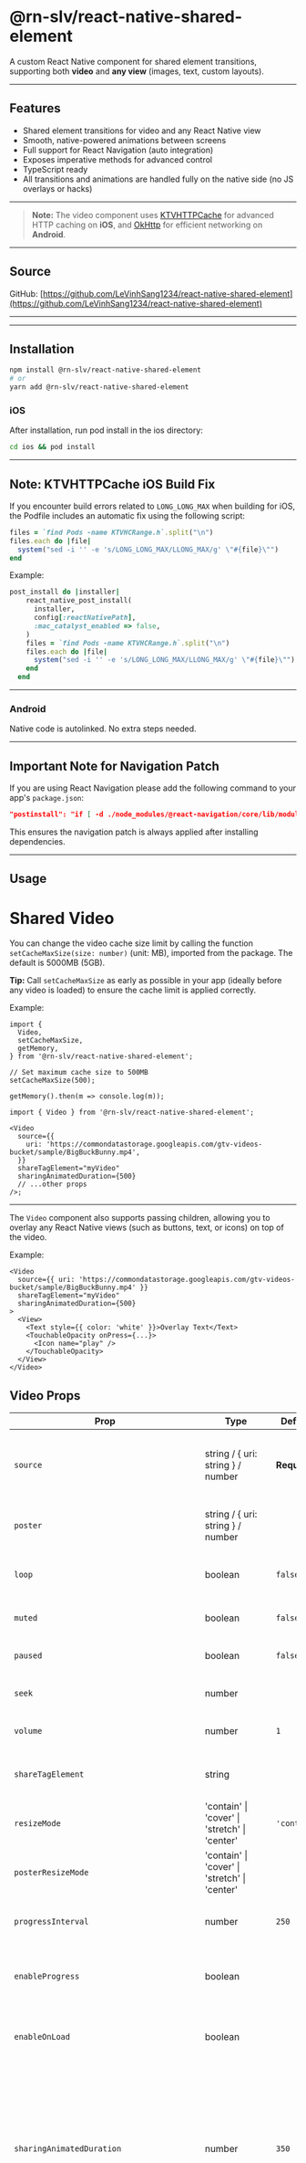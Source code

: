 # @rn-slv/react-native-shared-element

A custom React Native component for shared element transitions, supporting both **video** and **any view** (images, text, custom layouts).

---

## Features

- Shared element transitions for video and any React Native view
- Smooth, native-powered animations between screens
- Full support for React Navigation (auto integration)
- Exposes imperative methods for advanced control
- TypeScript ready
- All transitions and animations are handled fully on the native side (no JS overlays or hacks)

---

> **Note:**
> The video component uses [KTVHTTPCache](https://github.com/ChangbaDevs/KTVHTTPCache) for advanced HTTP caching on **iOS**, and [OkHttp](https://square.github.io/okhttp/) for efficient networking on **Android**.

---

## Source

GitHub: [https://github.com/LeVinhSang1234/react-native-shared-element](https://github.com/LeVinhSang1234/react-native-shared-element)

---

---

## Installation

```bash
npm install @rn-slv/react-native-shared-element
# or
yarn add @rn-slv/react-native-shared-element
```

### iOS

After installation, run pod install in the ios directory:

```bash
cd ios && pod install
```

---

## Note: KTVHTTPCache iOS Build Fix

If you encounter build errors related to `LONG_LONG_MAX` when building for iOS, the Podfile includes an automatic fix using the following script:

```ruby
files = `find Pods -name KTVHCRange.h`.split("\n")
files.each do |file|
  system("sed -i '' -e 's/LONG_LONG_MAX/LLONG_MAX/g' \"#{file}\"")
end
```

Example:

```ruby
post_install do |installer|
    react_native_post_install(
      installer,
      config[:reactNativePath],
      :mac_catalyst_enabled => false,
    )
    files = `find Pods -name KTVHCRange.h`.split("\n")
    files.each do |file|
      system("sed -i '' -e 's/LONG_LONG_MAX/LLONG_MAX/g' \"#{file}\"")
    end
  end
```

---

### Android

Native code is autolinked. No extra steps needed.

---

## Important Note for Navigation Patch

If you are using React Navigation please add the following command to your app's `package.json`:

```json
"postinstall": "if [ -d ./node_modules/@react-navigation/core/lib/module ] && [ -d ./node_modules/@rn-slv/react-native-shared-element ]; then cp ./node_modules/@rn-slv/react-native-shared-element/packages/auto-navigation.txt ./node_modules/@react-navigation/core/lib/module/useNavigation.js; fi"
```

This ensures the navigation patch is always applied after installing dependencies.

---

## Usage

# Shared Video

You can change the video cache size limit by calling the function `setCacheMaxSize(size: number)` (unit: MB), imported from the package. The default is 5000MB (5GB).

**Tip:** Call `setCacheMaxSize` as early as possible in your app (ideally before any video is loaded) to ensure the cache limit is applied correctly.

Example:

```tsx
import {
  Video,
  setCacheMaxSize,
  getMemory,
} from '@rn-slv/react-native-shared-element';

// Set maximum cache size to 500MB
setCacheMaxSize(500);

getMemory().then(m => console.log(m));
```

```tsx
import { Video } from '@rn-slv/react-native-shared-element';

<Video
  source={{
    uri: 'https://commondatastorage.googleapis.com/gtv-videos-bucket/sample/BigBuckBunny.mp4',
  }}
  shareTagElement="myVideo"
  sharingAnimatedDuration={500}
  // ...other props
/>;
```

---

The `Video` component also supports passing children, allowing you to overlay any React Native views (such as buttons, text, or icons) on top of the video.

Example:

```tsx
<Video
  source={{ uri: 'https://commondatastorage.googleapis.com/gtv-videos-bucket/sample/BigBuckBunny.mp4' }}
  shareTagElement="myVideo"
  sharingAnimatedDuration={500}
>
  <View>
    <Text style={{ color: 'white' }}>Overlay Text</Text>
    <TouchableOpacity onPress={...}>
      <Icon name="play" />
    </TouchableOpacity>
  </View>
</Video>
```

## Video Props

| Prop                                      | Type                                          | Default      | Description                                                                                                                                      |
| ----------------------------------------- | --------------------------------------------- | ------------ | ------------------------------------------------------------------------------------------------------------------------------------------------ |
| `source`                                  | string / { uri: string } / number             | **Required** | Video source. Can be a URL string, local asset, or resource ID.                                                                                  |
| `poster`                                  | string / { uri: string } / number             |              | Poster image to display before the video loads.                                                                                                  |
| `loop`                                    | boolean                                       | `false`      | If true, the video will loop when it ends.                                                                                                       |
| `muted`                                   | boolean                                       | `false`      | If true, the video will be muted.                                                                                                                |
| `paused`                                  | boolean                                       | `false`      | If true, the video will be paused.                                                                                                               |
| `seek`                                    | number                                        |              | Seek to a specific time (in seconds).                                                                                                            |
| `volume`                                  | number                                        | `1`          | Video volume (0 to 1).                                                                                                                           |
| `shareTagElement`                         | string                                        |              | Tag for shared element transition.                                                                                                               |
| `resizeMode`                              | 'contain' \| 'cover' \| 'stretch' \| 'center' | `'contain'`  | Video resize mode.                                                                                                                               |
| `posterResizeMode`                        | 'contain' \| 'cover' \| 'stretch' \| 'center' |              | Poster resize mode.                                                                                                                              |
| `progressInterval`                        | number                                        | `250`        | Interval (ms) for progress updates via onProgress.                                                                                               |
| `enableProgress`                          | boolean                                       |              | Enable onProgress event (auto if onProgress is provided).                                                                                        |
| `enableOnLoad`                            | boolean                                       |              | Enable onLoad event (auto if onLoad is provided).                                                                                                |
| `sharingAnimatedDuration`                 | number                                        | `350`        | Duration (ms) for shared element transition animation.<br>Note: Will try to get from React Navigation if available, otherwise defaults to 350ms. |
| `fullscreen`                              | boolean                                       | `false`      | Enable fullscreen mode for video.                                                                                                                |
| `bufferConfig`                            | object (BufferConfig)                         |              | Advanced buffer configuration for video playback (Android only). See [BufferConfig](#bufferconfig) below.                                        |
| `maxBitRate`                              | number                                        |              | Maximum video bit rate.                                                                                                                          |
| `rate`                                    | number                                        |              | Playback rate (speed).                                                                                                                           |
| `preventsDisplaySleepDuringVideoPlayback` | boolean                                       |              | Prevent device display from sleeping during video playback.                                                                                      |
| `children`                                | ReactNode                                     |              | Any React Native view(s) to overlay on top of the video.                                                                                         |

### BufferConfig

BufferConfig object fields (Android only):

| Field                              | Type   | Description                                                             |
| ---------------------------------- | ------ | ----------------------------------------------------------------------- |
| `minBufferMs`                      | number | Minimum buffer duration (ms) before playback starts.                    |
| `maxBufferMs`                      | number | Maximum buffer duration (ms) allowed during playback.                   |
| `bufferForPlaybackMs`              | number | Amount of buffer (ms) required to start playback.                       |
| `bufferForPlaybackAfterRebufferMs` | number | Amount of buffer (ms) required to resume playback after rebuffering.    |
| `maxHeapAllocationPercent`         | number | Maximum percent of heap memory allowed for video buffer (Android only). |

## Event Props (Video only)

The following event props apply only to the `Video` component:

| Prop          | Type     | Description                                      |
| ------------- | -------- | ------------------------------------------------ |
| `onEnd`       | function | Called when the video reaches the end.           |
| `onLoad`      | function | Called when the video is loaded.                 |
| `onError`     | function | Called when an error occurs.                     |
| `onProgress`  | function | Called periodically with playback progress.      |
| `onLoadStart` | function | Called when the video starts loading.            |
| `onBuffering` | function | Called when the video starts or stops buffering. |

---

## Imperative Methods (Ref)

### Video Ref Methods

```tsx
const videoRef = useRef<VideoRef>(null);

<Video ref={videoRef} source={...} />

// Pause the video playback
videoRef.current?.pause();

// Resume the video playback
videoRef.current?.resume();

// Seek to a specific time (in seconds)
videoRef.current?.seek(30);

// Measure the component's dimensions (returns {x, y, width, height, pageX, pageY})
videoRef.current?.measure((data) => {
  console.log('Dimensions:', data);
});

// Prepare for recycle (preserves shared element for transition)
// Triggers shared element back transition.
// This is the main method for backShareElement. Call it manually if you want to run the shared element transition when navigating back, especially in cases where you do not use navigation.
await videoRef.current?.prepareForRecycle();

// Present the fullscreen video player
videoRef.current?.presentFullscreenPlayer();

// Dismiss the fullscreen video player
videoRef.current?.dismissFullscreenPlayer();
```

---

# Shared View (Any Component)

The `ShareView` component allows you to create shared element transitions for **any React Native view** (images, text, custom layouts, etc.).

```tsx
import { ShareView } from '@rn-slv/react-native-shared-element';

<ShareView shareTagElement="myImage" sharingAnimatedDuration={500}>
  <Image
    source={{ uri: 'https://example.com/image.jpg' }}
    style={{ width: 200, height: 200 }}
  />
</ShareView>;
```

The `ShareView` can wrap any component:

```tsx
<ShareView shareTagElement="myText">
  <Text style={{ fontSize: 24, fontWeight: 'bold' }}>
    Shared Text Element
  </Text>
</ShareView>

<ShareView shareTagElement="myCard">
  <View style={{ padding: 20, backgroundColor: 'white', borderRadius: 10 }}>
    <Text>Custom Card Component</Text>
    <Image source={...} />
  </View>
</ShareView>
```

## ShareView Props

| Prop                      | Type      | Default | Description                                                                                                                                      |
| ------------------------- | --------- | ------- | ------------------------------------------------------------------------------------------------------------------------------------------------ |
| `shareTagElement`         | string    |         | **Required for shared transitions.** Unique tag to identify this element for shared transitions.                                                 |
| `sharingAnimatedDuration` | number    | `350`   | Duration (ms) for shared element transition animation.<br>Note: Will try to get from React Navigation if available, otherwise defaults to 350ms. |
| `children`                | ReactNode |         | Any React Native component(s) to be wrapped for shared element transition.                                                                       |

### ShareView Ref Methods

```tsx
const shareViewRef = useRef<ShareViewRef>(null);

<ShareView ref={shareViewRef} shareTagElement="myElement">
  <YourComponent />
</ShareView>;

// Prepare for recycle (preserves shared element for transition)
// Triggers shared element back transition.
// This is the main method for backShareElement. Call it manually if you want to run the shared element transition when navigating back, especially in cases where you do not use navigation.
await shareViewRef.current?.prepareForRecycle();

// Freeze the view (replaces content with placeholder during transition)
shareViewRef.current?.freeze();

// Unfreeze the view (restores original content after transition)
shareViewRef.current?.unfreeze();

// Measure the component's dimensions (returns {x, y, width, height, pageX, pageY})
shareViewRef.current?.measure(data => {
  console.log('Dimensions:', data);
});
```

---

## License

MIT License - see the [LICENSE](LICENSE) file for details.

---

## Author

Sang Le (lsang2884@gmail.com)

<video src="https://github.com/user-attachments/assets/24d59a51-fd69-41c0-b299-1e031c982607" controls width="400"></video>
